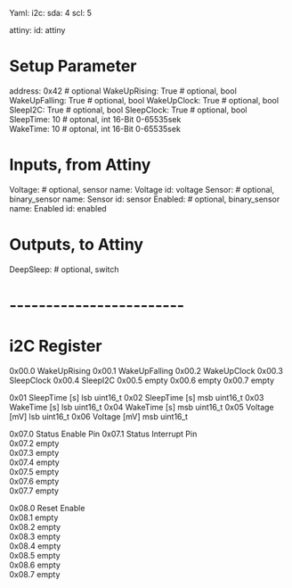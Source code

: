 Yaml:
i2c:
  sda: 4
  scl: 5

attiny:
  id: attiny
# Setup Parameter
  address: 0x42         # optional
  WakeUpRising: True    # optional, bool
  WakeUpFalling: True   # optional, bool
  WakeUpClock: True     # optional, bool
  SleepI2C: True        # optional, bool
  SleepClock: True      # optional, bool
  SleepTime: 10         # optonal, int 16-Bit 0-65535sek  
  WakeTime: 10         # optonal, int 16-Bit 0-65535sek

# Inputs, from Attiny
  Voltage:              # optional, sensor
    name: Voltage
    id: voltage
  Sensor:               # optional, binary_sensor
    name: Sensor
    id: sensor
  Enabled:              # optional, binary_sensor
    name: Enabled
    id: enabled

# Outputs, to Attiny
  DeepSleep:            # optional, switch
    
# ------------------------
# i2C Register
0x00.0  WakeUpRising
0x00.1  WakeUpFalling
0x00.2  WakeUpClock
0x00.3  SleepClock
0x00.4  SleepI2C
0x00.5  empty
0x00.6  empty
0x00.7  empty

0x01    SleepTime [s] lsb uint16_t
0x02    SleepTime [s] msb uint16_t
0x03    WakeTime [s] lsb uint16_t
0x04    WakeTime [s] msb uint16_t
0x05    Voltage [mV] lsb uint16_t
0x06    Voltage [mV]  msb uint16_t

0x07.0  Status Enable Pin
0x07.1  Status Interrupt Pin    
0x07.2  empty    
0x07.3  empty    
0x07.4  empty    
0x07.5  empty    
0x07.6  empty    
0x07.7  empty

0x08.0  Reset Enable    
0x08.1  empty         
0x08.2  empty     
0x08.3  empty     
0x08.4  empty     
0x08.5  empty     
0x08.6  empty     
0x08.7  empty   

